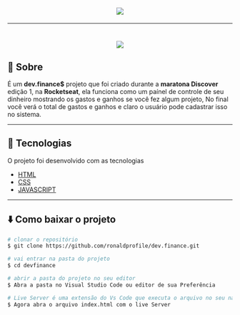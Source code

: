 <h1 align="center">
    <img 
        src="https://ik.imagekit.io/gczsuhmv3/logo_DFcFTf8-A.svg">
</h1>

---

<h1 align="center"><img src="https://ik.imagekit.io/gczsuhmv3/dev.finance_S35R5VYR2a.png"></h1>


## 👀 Sobre

É um **dev.finance$** projeto que foi criado durante a **maratona Discover** edição 1, na **Rocketseat**, ela funciona como um paínel de controle de seu dinheiro mostrando os gastos e ganhos se você fez algum projeto, No final você verá o total de gastos e ganhos e claro o usuário pode cadastrar isso no sistema.

---
## 🚀 Tecnologias

O projeto foi desenvolvido com as tecnologias

- [HTML](https://developer.mozilla.org/pt-BR/docs/Web/HTML) 
- [CSS](https://developer.mozilla.org/pt-BR/docs/Web/CSS)
- [JAVASCRIPT](https://developer.mozilla.org/pt-BR/docs/Web/JavaScript)

---
## ⬇️ Como baixar o projeto

```bash
# clonar o repositório
$ git clone https://github.com/ronaldprofile/dev.finance.git

# vai entrar na pasta do projeto
$ cd devfinance

# abrir a pasta do projeto no seu editor
$ Abra a pasta no Visual Studio Code ou editor de sua Preferência

# Live Server é uma extensão do Vs Code que executa o arquivo no seu navegador
$ Agora abra o arquivo index.html com o live Server
```
